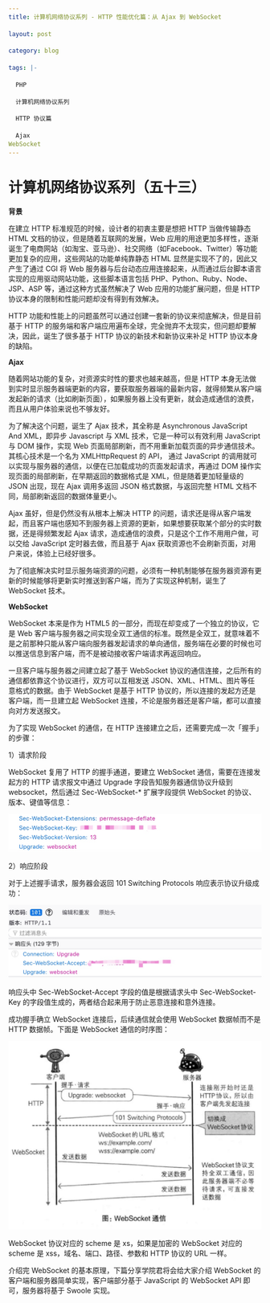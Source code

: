 ```yaml
---
title: 计算机网络协议系列 - HTTP 性能优化篇：从 Ajax 到 WebSocket

layout: post

category: blog

tags: |-

  PHP

  计算机网络协议系列
  
  HTTP 协议篇

  Ajax
WebSocket
---
```




# 计算机网络协议系列（五十三）



**背景**

在建立 HTTP 标准规范的时候，设计者的初衷主要是想把 HTTP 当做传输静态 HTML 文档的协议，但是随着互联网的发展，Web 应用的用途更加多样性，逐渐诞生了电商网站（如淘宝、亚马逊）、社交网络（如Facebook、Twitter）等功能更加复杂的应用，这些网站的功能单纯靠静态 HTML 显然是实现不了的，因此又产生了通过 CGI 将 Web 服务器与后台动态应用连接起来，从而通过后台脚本语言实现的应用驱动网站功能，这些脚本语言包括 PHP、Python、Ruby、Node、JSP、ASP 等，通过这种方式虽然解决了 Web 应用的功能扩展问题，但是 HTTP 协议本身的限制和性能问题却没有得到有效解决。

HTTP 功能和性能上的问题虽然可以通过创建一套新的协议来彻底解决，但是目前基于 HTTP 的服务端和客户端应用遍布全球，完全抛弃不太现实，但问题却要解决，因此，诞生了很多基于 HTTP 协议的新技术和新协议来补足 HTTP 协议本身的缺陷。

**Ajax**

随着网站功能的复杂，对资源实时性的要求也越来越高，但是 HTTP 本身无法做到实时显示服务器端更新的内容，要获取服务器端的最新内容，就得频繁从客户端发起新的请求（比如刷新页面），如果服务器上没有更新，就会造成通信的浪费，而且从用户体验来说也不够友好。

为了解决这个问题，诞生了 Ajax 技术，其全称是 Asynchronous JavaScript And XML，即异步 Javascript 与 XML 技术，它是一种可以有效利用 JavaScript 与 DOM 操作，实现 Web 页面局部刷新，而不用重新加载页面的异步通信技术。其核心技术是一个名为 XMLHttpRequest 的 API， 通过 JavaScript 的调用就可以实现与服务器的通信，以便在已加载成功的页面发起请求，再通过 DOM 操作实现页面的局部刷新，在早期返回的数据格式是 XML，但是随着更加轻量级的 JSON 出现，现在 Ajax 调用多返回 JSON 格式数据，与返回完整 HTML 文档不同，局部刷新返回的数据体量更小。

Ajax 虽好，但是仍然没有从根本上解决 HTTP 的问题，请求还是得从客户端发起，而且客户端也感知不到服务器上资源的更新，如果想要获取某个部分的实时数据，还是得频繁发起 Ajax 请求，造成通信的浪费，只是这个工作不用用户做，可以交给 JavaScript 定时器去做，而且基于 Ajax 获取资源也不会刷新页面，对用户来说，体验上已经好很多。

为了彻底解决实时显示服务端资源的问题，必须有一种机制能够在服务器资源有更新的时候能够将更新实时推送到客户端，而为了实现这种机制，诞生了 WebSocket 技术。

**WebSocket**

WebSocket 本来是作为 HTML5 的一部分，而现在却变成了一个独立的协议，它是 Web 客户端与服务器之间实现全双工通信的标准。既然是全双工，就意味着不是之前那种只能从客户端向服务器发起请求的单向通信，服务端在必要的时候也可以推送信息到客户端，而不是被动接收客户端请求再返回响应。

一旦客户端与服务器之间建立起了基于 WebSocket 协议的通信连接，之后所有的通信都依靠这个协议进行，双方可以互相发送 JSON、XML、HTML、图片等任意格式的数据。由于 WebSocket 是基于 HTTP 协议的，所以连接的发起方还是客户端，而一旦建立起 WebSocket 连接，不论是服务器还是客户端，都可以直接向对方发送报文。

为了实现 WebSocket 的通信，在 HTTP 连接建立之后，还需要完成一次「握手」的步骤：

1）请求阶段

WebSocket 复用了 HTTP 的握手通道，要建立 WebSocket 通信，需要在连接发起方的 HTTP 请求报文中通过 Upgrade 字段告知服务器通信协议升级到 websocket，然后通过 Sec-WebSocket-* 扩展字段提供 WebSocket 的协议、版本、键值等信息：

![img](/assets/post/793035b0b3e3fc67462d0c3d0bc14731a560c5ac501b5d2c9220e14bb887ec90.png)

2）响应阶段

对于上述握手请求，服务器会返回 101 Switching Protocols 响应表示协议升级成功：

![img](/assets/post/1586c826d2c2e056efbb41e9ea2ab73985bf20ff153050f1ffd916a53d918360.png)

响应头中 Sec-WebSocket-Accept 字段的值是根据请求头中 Sec-WebSocket-Key 的字段值生成的，两者结合起来用于防止恶意连接和意外连接。

成功握手确立 WebSocket 连接后，后续通信就会使用 WebSocket 数据帧而不是 HTTP 数据帧。下面是 WebSocket 通信的时序图：

![img](/assets/post/e4c6275cd3550ef01878f9e37c50c9b016a1342b74e2f21fff11947fca24bf3f.png)

WebSocket 协议对应的 scheme 是 xs，如果是加密的 WebSocket 对应的 scheme 是 xss，域名、端口、路径、参数和 HTTP 协议的 URL 一样。

介绍完 WebSocket 的基本原理，下篇分享学院君将会给大家介绍 WebSocket 的客户端和服务器简单实现，客户端部分基于 JavaScript 的 WebSocket API 即可，服务器将基于 Swoole 实现。